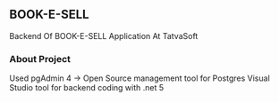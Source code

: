 ## BOOK-E-SELL
Backend Of BOOK-E-SELL Application At TatvaSoft

### About Project
Used
pgAdmin 4 -> Open Source management tool for Postgres
Visual Studio tool for backend coding with .net 5
